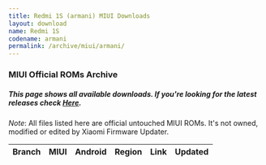 ```yaml
---
title: Redmi 1S (armani) MIUI Downloads
layout: download
name: Redmi 1S
codename: armani
permalink: /archive/miui/armani/
---
```

### MIUI Official ROMs Archive
##### This page shows all available downloads. If you're looking for the latest releases check [Here](/miui/armani/).
*Note*: All files listed here are official untouched MIUI ROMs. It's not owned, modified or edited by Xiaomi Firmware Updater.

<div class="table-responsive-md" id="table-wrapper">
<table id="miui" class="display dt-responsive compact table table-striped table-hover table-sm">
    <thead class="thead-dark">
        <tr>
            <th>Branch</th>
            <th>MIUI</th>
            <th>Android</th>
            <th>Region</th>
            <th>Link</th>
            <th>Updated</th>
        </tr>
    </thead>
    <script>loadMiuiArchive('armani')</script>
</table>
</div>

